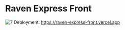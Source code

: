 # Raven Express Front

![7](https://github.com/ziynnyiy/raven-express-front/assets/130062212/3ade5100-224f-4881-be68-b6e3c98664bf)
Deployment: https://raven-express-front.vercel.app
